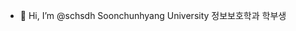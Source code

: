 - 👋 Hi, I’m @schsdh
Soonchunhyang University 정보보호학과 학부생


<!---
schsdh/schsdh is a ✨ special ✨ repository because its `README.md` (this file) appears on your GitHub profile.
You can click the Preview link to take a look at your changes.
--->
